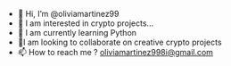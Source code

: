 - 👋 Hi, I’m @oliviamartinez99
- 👀 I am interested in crypto projects...
- 🌱 I am currently learning Python
- 💞️I am looking to collaborate on creative crypto projects
- 📫 How to reach me ? 
oliviamartinez998i@gmail.com


<!---
oliviamartinez99/oliviamartinez99 is a ✨ special ✨ repository because its `README.md` (this file) appears on your GitHub profile.
You can click the Preview link to take a look at your changes.
--->
